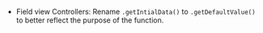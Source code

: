 - Field view Controllers: Rename `.getIntialData()` to `.getDefaultValue()` to better reflect the purpose of the function.
